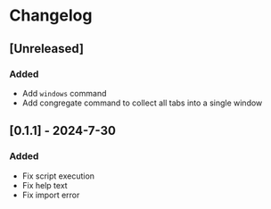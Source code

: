 # Changelog





## [Unreleased]

### Added

- Add `windows` command
- Add congregate command to collect all tabs into a single window
## [0.1.1] - 2024-7-30

### Added

- Fix script execution
- Fix help text
- Fix import error